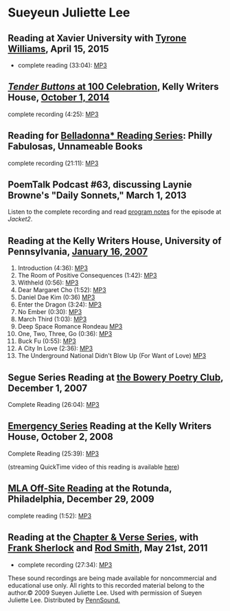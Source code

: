 Sueyeun Juliette Lee
====================

Reading at Xavier University with [Tyrone Williams](Williams-Tyrone.php), April 15, 2015
----------------------------------------------------------------------------------------

-   complete reading (33:04): [MP3](https://media.sas.upenn.edu/pennsound/authors/Lee-S/Lee-Sueyeun-Juliette_Complete-Reading_Xavier-University_4-15-15.mp3)

[*Tender Buttons* at 100 Celebration](http://writing.upenn.edu/pennsound/x/Stein.html#tb-at-100), Kelly Writers House, [October 1, 2014](http://writing.upenn.edu/wh/calendar/1014.php#1)
-----------------------------------------------------------------------------------------------------------------------------------------------------------------------------------------

complete recording (4:25): [MP3](https://media.sas.upenn.edu/pennsound/authors/Lee-S/Tender-Buttons-at-100/Lee-Sueyeun-Juliette_Tender-Buttons-At-100_KWH-UPenn_10-1-2014.mp3)

Reading for [Belladonna\* Reading Series](http://writing.upenn.edu/pennsound/x/Belladonna.php): Philly Fabulosas, Unnameable Books
----------------------------------------------------------------------------------------------------------------------------------

complete recording (21:11): [MP3](https://media.sas.upenn.edu/pennsound/groups/Belladonna/1-31-14/Lee-Juliette-Sueyeun_03_Philly-Fabulosas_Unnameable-Books_1-31-14.mp3)

PoemTalk Podcast \#63, discussing Laynie Browne's "Daily Sonnets," March 1, 2013
--------------------------------------------------------------------------------

Listen to the complete recording and read [program notes](http://jacket2.org/podcasts/daytime-never-ends-poemtalk-63) for the episode at *Jacket2*.

Reading at the Kelly Writers House, University of Pennsylvania, [January 16, 2007](http://writing.upenn.edu/wh/calendar/0107.html#16)
-------------------------------------------------------------------------------------------------------------------------------------

1.  Introduction (4:36): [MP3](http://media.sas.upenn.edu/pennsound/authors/Lee-S/Lee-Sueyeun-Juliette_01_Introduction_UPenn_1-16-07.mp3)
2.  The Room of Positive Consequences (1:42): [MP3](http://media.sas.upenn.edu/pennsound/authors/Lee-S/Lee-Sueyeun-Juliette_02_Positive-Consequences_UPenn_1-16-07.mp3)
3.  Withheld (0:56): [MP3](http://media.sas.upenn.edu/pennsound/authors/Lee-S/Lee-Sueyeun-Juliette_03_Withheld_UPenn_1-16-07.mp3)
4.  Dear Margaret Cho (1:52): [MP3](http://media.sas.upenn.edu/pennsound/authors/Lee-S/Lee-Sueyeun-Juliette_04_Dear-Margaret-Cho_UPenn_1-16-07.mp3)
5.  Daniel Dae Kim (0:36) [MP3](http://media.sas.upenn.edu/pennsound/authors/Lee-S/Lee-Sueyeun-Juliette_05_Daniel-Daykim_UPenn_1-16-07.mp3)
6.  Enter the Dragon (3:24): [MP3](http://media.sas.upenn.edu/pennsound/authors/Lee-S/Lee-Sueyeun-Juliette_06_Enter-the-dragon_UPenn_1-16-07.mp3)
7.  No Ember (0:30): [MP3](http://media.sas.upenn.edu/pennsound/authors/Lee-S/Lee-Sueyeun-Juliette_07_No-Ember_UPenn_1-16-07.mp3)
8.  March Third (1:03): [MP3](http://media.sas.upenn.edu/pennsound/authors/Lee-S/Lee-Sueyeun-Juliette_08_March-3rd_UPenn_1-16-07.mp3)
9.  Deep Space Romance Rondeau [MP3](http://media.sas.upenn.edu/pennsound/authors/Lee-S/Lee-Sueyeun-Juliette_09_Deep-Space-Romance_UPenn_1-16-07.mp3)
10. One, Two, Three, Go (0:36): [MP3](http://media.sas.upenn.edu/pennsound/authors/Lee-S/Lee-Sueyeun-Juliette_10_One-Two-Three-Go_UPenn_1-16-07.mp3)
11. Buck Fu (0:55): [MP3](http://media.sas.upenn.edu/pennsound/authors/Lee-S/Lee-Sueyeun-Juliette_11_Buck-Fu_UPenn_1-16-07.mp3)
12. A City In Love (2:36): [MP3](http://media.sas.upenn.edu/pennsound/authors/Lee-S/Lee-Sueyeun-Juliette_12_A-City-In-Love_UPenn_1-16-07.mp3)
13. The Underground National Didn't Blow Up (For Want of Love) [MP3](http://media.sas.upenn.edu/pennsound/authors/Lee-S/Lee-Sueyeun-Juliette_13_Underground-National_UPenn_1-16-07.mp3)

Segue Series Reading at [the Bowery Poetry Club](Segue-BPC.html#12-1-07), December 1, 2007
------------------------------------------------------------------------------------------

Complete Reading (26:04): [MP3](http://media.sas.upenn.edu/Pennsound/authors/Lee-S/Lee-Sueyeun-Juliette_Segue-Series_BPC_12-01-07.mp3)  

[Emergency Series](Emergency.html) Reading at the Kelly Writers House, October 2, 2008
--------------------------------------------------------------------------------------

Complete Reading (25:39): [MP3](http://media.sas.upenn.edu/pennsound/groups/Emergency-Series/Lee-Sueyeun-Juliette_Emergency-Series-Reading_KWH-UPenn_10-02-08.mp3)  
  
(streaming QuickTime video of this reading is available [here](http://writing.upenn.edu/wh/calendar/1008.php#2))

[MLA Off-Site Reading](http://writing.upenn.edu/pennsound/x/MLA-Offsite.php) at the Rotunda, Philadelphia, December 29, 2009
----------------------------------------------------------------------------------------------------------------------------

complete reading (1:52): [MP3](http://media.sas.upenn.edu/pennsound/groups/MLA-Offsite/2009_On-Site-and-Off-Site_Philadelphia/MLA-Off-Site/MLA-Off-Site-Reading_12_Sueyeun-Juliette-Lee_The-Rotunda_Philadelphia_12-29-09.mp3)

Reading at the [Chapter & Verse Series](http://writing.upenn.edu/pennsound/x/Chapterhouse.php), with [Frank Sherlock](Sherlock.php) and [Rod Smith](Smith.html), May 21st, 2011
-------------------------------------------------------------------------------------------------------------------------------------------------------------------------------

-   complete recording (27:34): [MP3](https://media.sas.upenn.edu/pennsound/groups/Chapterhouse%20Series/CH-V/Lee-Sueyuen-Juliette_01_Complete%20Reading_Chapter-and-Verse_PHL_05-21-11.mp3)

These sound recordings are being made
available for noncommercial and educational use only. All rights
to this recorded material belong to the author.© 2009 Sueyen Juliette Lee. Used with permission of Sueyen Juliette Lee. Distributed
by [PennSound.](../index.html)
